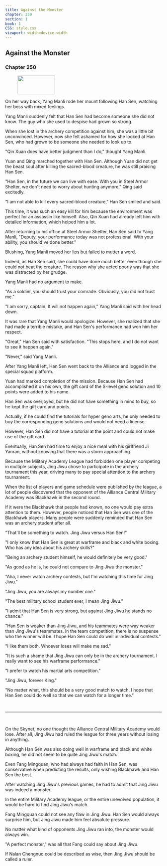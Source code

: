 ```yaml
---
title: Against the Monster
chapter: 250
section: 1
book: 1
CSS: style.css
viewport: width=device-width
---
```


## Against the Monster

### Chapter 250

<figure>
	<img src="../Images/gem.gif" alt="" id="gem" width="120" height="60" />
</figure>

On her way back, Yang Manli rode her mount following Han Sen, watching her boss with mixed feelings.

Yang Manli suddenly felt that Han Sen had become someone she did not know. The guy who she used to despise had grown so strong.

When she lost in the archery competition against him, she was a little bit unconvinced. However, now she felt ashamed for how she looked at Han Sen, who had grown to be someone she needed to look up to.

"Qin Xuan does have better judgment than I do," thought Yang Manli.

Yuan and Qing marched together with Han Sen. Although Yuan did not get the beast soul after killing the sacred-blood creature, he was still praising Han Sen.

"Han Sen, in the future we can live with ease. With you in Steel Armor Shelter, we don't need to worry about hunting anymore," Qing said excitedly.

"I am not able to kill every sacred-blood creature," Han Sen smiled and said.

This time, it was such an easy kill for him because the environment was perfect for an assassin like himself. Also, Qin Xuan had already left him with detailed information, which helped him a lot.

After returning to his office at Steel Armor Shelter, Han Sen said to Yang Manli, "Deputy, your performance today was not professional. With your ability, you should've done better."

Blushing, Yang Manli moved her lips but failed to mutter a word.

Indeed, as Han Sen said, she could have done much better even though she could not beat the creature. The reason why she acted poorly was that she was distracted by her grudge.

Yang Manli had no argument to make.

"As a soldier, you should trust your comrade. Obviously, you did not trust me."

"I am sorry, captain. It will not happen again," Yang Manli said with her head down.

It was rare that Yang Manli would apologize. However, she realized that she had made a terrible mistake, and Han Sen's performance had won him her respect.

"Great," Han Sen said with satisfaction. "This stops here, and I do not want to see it happen again."

"Never," said Yang Manli.

After Yang Manli left, Han Sen went back to the Alliance and logged in the special squad platform.

Yuan had marked completion of the mission. Because Han Sen had accomplished it on his own, the gift card of the S-level geno solution and 10 points were added to his name.

Han Sen was overjoyed, but he did not have something in mind to buy, so he kept the gift card and points.

Actually, if he could find the tutorials for hyper geno arts, he only needed to buy the corresponding geno solutions and would not need a license.

However, Han Sen did not have a tutorial at the point and could not make use of the gift card.

Eventually, Han Sen had time to enjoy a nice meal with his girlfriend Ji Yanran, without knowing that there was a storm approaching.

Because the Military Academy League had forbidden one player competing in multiple subjects, Jing Jiwu chose to participate in the archery tournament this year, driving many to pay special attention to the archery tournament.

When the list of players and game schedule were published by the league, a lot of people discovered that the opponent of the Alliance Central Military Academy was Blackhawk in the second round.

If it were the Blackhawk that people had known, no one would pay extra attention to them. However, people noticed that Han Sen was one of the Blackhawk players. Many people were suddenly reminded that Han Sen was an archery student after all.

"That'll be something to watch. Jing Jiwu versus Han Sen!"

"I only know that Han Sen is great at warframe and black and white boxing. Who has any idea about his archery skills?"

"Being an archery student himself, he would definitely be very good."

"As good as he is, he could not compare to Jing Jiwu the monster."

"Aha, I never watch archery contests, but I'm watching this time for Jing Jiwu."

"Jing Jiwu, you are always my number one."

"The best military school student ever, I mean Jing Jiwu."

"I admit that Han Sen is very strong, but against Jing Jiwu he stands no chance."

"Han Sen is weaker than Jing Jiwu, and his teammates were way weaker than Jing Jiwu's teammates. In the team competition, there is no suspense who the winner will be. I hope Han Sen could do well in individual contests."

"I like them both. Whoever loses will make me sad."

"It is such a shame that Jing Jiwu can only be in the archery tournament. I really want to see his warframe performance."

"I prefer to watch his martial arts competition."

"Jing Jiwu, forever King."

"No matter what, this should be a very good match to watch. I hope that Han Sen could do well so that we can watch for a longer time."

<br>

*****

<br>

On the Skynet, no one thought the Alliance Central Military Academy would lose. After all, Jing Jiwu had ruled the league for three years without losing in anything.

Although Han Sen was also doing well in warframe and black and white boxing, he did not seem to be quite Jing Jiwu's match.

Even Fang Mingquan, who had always had faith in Han Sen, was conservative when predicting the results, only wishing Blackhawk and Han Sen the best.

After watching Jing Jiwu's previous games, he had to admit that Jing Jiwu was indeed a monster.

In the entire Military Academy league, or the entire unevolved population, it would be hard to find Jing Jiwu's match.

Fang Mingquan could not see any flaw in Jing Jiwu. Han Sen would always surprise him, but Jing Jiwu made him feel absolute pressure.

No matter what kind of opponents Jing Jiwu ran into, the monster would always win.

"A perfect monster," was all that Fang could say about Jing Jiwu.

If Nalan Chengnuo could be described as wise, then Jing Jiwu should be called a ruler.